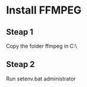 # Install FFMPEG

## Steap 1

Copy the folder ffmpeg in C:\

## Steap 2

Run setenv.bat administrator
